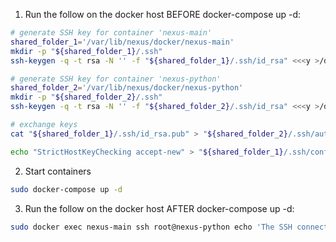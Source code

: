 1. Run the follow on the docker host BEFORE docker-compose up -d:

```sh
# generate SSH key for container 'nexus-main'
shared_folder_1='/var/lib/nexus/docker/nexus-main'
mkdir -p "${shared_folder_1}/.ssh"
ssh-keygen -q -t rsa -N '' -f "${shared_folder_1}/.ssh/id_rsa" <<<y >/dev/null 2>&1

# generate SSH key for container 'nexus-python'
shared_folder_2='/var/lib/nexus/docker/nexus-python'
mkdir -p "${shared_folder_2}/.ssh"
ssh-keygen -q -t rsa -N '' -f "${shared_folder_2}/.ssh/id_rsa" <<<y >/dev/null 2>&1

# exchange keys
cat "${shared_folder_1}/.ssh/id_rsa.pub" > "${shared_folder_2}/.ssh/authorized_keys"

echo "StrictHostKeyChecking accept-new" > "${shared_folder_1}/.ssh/config"
```

2. Start containers
```sh
sudo docker-compose up -d
```

3. Run the follow on the docker host AFTER docker-compose up -d:
```sh
sudo docker exec nexus-main ssh root@nexus-python echo 'The SSH connection works!'
```